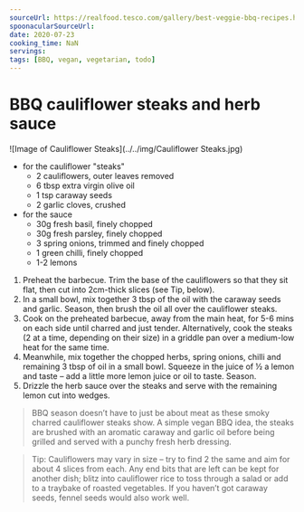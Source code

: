 ```yaml
---
sourceUrl: https://realfood.tesco.com/gallery/best-veggie-bbq-recipes.html
spoonacularSourceUrl: 
date: 2020-07-23
cooking_time: NaN
servings: 
tags: [BBQ, vegan, vegetarian, todo]
---
```

# BBQ cauliflower steaks and herb sauce

![Image of Cauliflower Steaks](../../img/Cauliflower Steaks.jpg)

- for the cauliflower "steaks"
  - 2 cauliflowers, outer leaves removed
  - 6 tbsp extra virgin olive oil
  - 1 tsp caraway seeds
  - 2 garlic cloves, crushed
- for the sauce
  - 30g fresh basil, finely chopped
  - 30g fresh parsley, finely chopped
  - 3 spring onions, trimmed and finely chopped
  - 1 green chilli, finely chopped
  - 1-2 lemons


1. Preheat the barbecue. Trim the base of the cauliflowers so that they sit flat, then cut into 2cm-thick slices (see Tip, below).
2. In a small bowl, mix together 3 tbsp of the oil with the caraway seeds and garlic. Season, then brush the oil all over the cauliflower steaks.
3. Cook on the preheated barbecue, away from the main heat, for 5-6 mins on each side until charred and just tender. Alternatively, cook the steaks (2 at a time, depending on their size) in a griddle pan over a medium-low heat for the same time.
4. Meanwhile, mix together the chopped herbs, spring onions, chilli and remaining 3 tbsp of oil in a small bowl. Squeeze in the juice of ½ a lemon and taste – add a little more lemon juice or oil to taste. Season.
5. Drizzle the herb sauce over the steaks and serve with the remaining lemon cut into wedges. 


> BBQ season doesn’t have to just be about meat as these smoky charred cauliflower steaks show. A simple vegan BBQ idea, the steaks are brushed with an aromatic caraway and garlic oil before being grilled and served with a punchy fresh herb dressing. 

> Tip: Cauliflowers may vary in size – try to find 2 the same and aim for about 4 slices from each. Any end bits that are left can be kept for another dish; blitz into cauliflower rice to toss through a salad or add to a traybake of roasted vegetables.
> If you haven’t got caraway seeds, fennel seeds would also work well.
